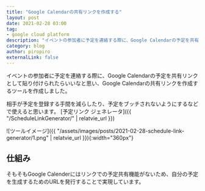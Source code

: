```yaml
---
title: "Google Calendarの共有リンクを作成する"
layout: post
date: 2021-02-28 03:00
tag: 
- google cloud platform
description: "イベントの参加者に予定を連絡する際に、Google Calendarの予定を共有リンクとして貼り付けられたらいいなと思い、Google Calendarの共有リンクを作成するツールを作成しました。"
category: blog
author: piropiro
externalLink: false
---
```


イベントの参加者に予定を連絡する際に、Google Calendarの予定を共有リンクとして貼り付けられたらいいなと思い、Google Calendarの共有リンクを作成するツールを作成しました。

相手が予定を登録する手間を減らしたり、予定をブッチされないようにするなどで使えると思います。
[予定リンク ジェネレータ]({{ "/ScheduleLinkGenerator/" | relatvie_url }})

![ツールイメージ]({{ "/assets/images/posts/2021-02-28-schedule-link-generator/1.png" | relatvie_url }}){:width="360px"}

## 仕組み
そもそもGoogle Calenderにはリンクでの予定共有機能がないため、自分の予定を生成するためのURLを発行することで実現しています。
